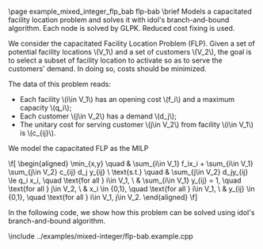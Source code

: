 \page example_mixed_integer_flp_bab flp-bab
\brief Models a capacitated facility location problem and solves it with idol's branch-and-bound algorithm.
    Each node is solved by GLPK. Reduced cost fixing is used.

We consider the capacitated Facility Location Problem (FLP).
Given a set of potential facility locations \\(V_1\\) and a set of customers \\(V_2\\), the goal is to select
a subset of facility location to activate so as to serve the customers' demand. In doing so, costs should be minimized.

The data of this problem reads:
- Each facility \\(i\in V_1\\) has an opening cost \\(f_i\\) and a maximum capacity \\(q_i\\);
- Each customer \\(j\in V_2\\) has a demand \\(d_j\\);
- The unitary cost for serving customer \\(j\in V_2\\) from facility \\(i\in V_1\\) is \\(c_{ij}\\).

We model the capacitated FLP as the MILP

\f[
    \begin{aligned}
        \min_{x,y} \quad & \sum_{i\in V_1} f_ix_i + \sum_{i\in V_1} \sum_{j\in V_2} c_{ij} d_j y_{ij} \\
        \text{s.t.} \quad & \sum_{j\in V_2} d_jy_{ij} \le q_i x_i, \quad \text{for all } i\in V_1, \\
        & \sum_{i\in V_1} y_{ij} = 1, \quad \text{for all } j\in V_2, \\
        & x_i \in \{0,1\}, \quad \text{for all } i\in V_1, \\
        & y_{ij} \in \{0,1\}, \quad \text{for all } i\in V_1, j\in V_2.
    \end{aligned}
\f]

In the following code, we show how this problem can be solved using idol's branch-and-bound algorithm.

\include ../examples/mixed-integer/flp-bab.example.cpp
